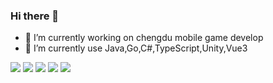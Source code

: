 ### Hi there 👋
- 🔭 I’m currently working on chengdu mobile game develop
- 🌱 I’m currently use Java,Go,C#,TypeScript,Unity,Vue3

![](https://github-profile-summary-cards.vercel.app/api/cards/profile-details?username=jzyong&theme=github)
![](https://github-profile-summary-cards.vercel.app/api/cards/repos-per-language?username=jzyong&theme=github)
![](https://github-profile-summary-cards.vercel.app/api/cards/most-commit-language?username=jzyong&theme=github)
![](https://github-profile-summary-cards.vercel.app/api/cards/stats?username=jzyong&theme=github)
![](https://github-profile-summary-cards.vercel.app/api/cards/productive-time?username=jzyong&theme=github)

<!--
**jzyong/jzyong** is a ✨ _special_ ✨ repository because its `README.md` (this file) appears on your GitHub profile.

Here are some ideas to get you started:

- 🔭 I’m currently working on ...
- 🌱 I’m currently learning ...
- 👯 I’m looking to collaborate on ...
- 🤔 I’m looking for help with ...
- 💬 Ask me about ...
- 📫 How to reach me: ...
- 😄 Pronouns: ...
- ⚡ Fun fact: ...
-->
